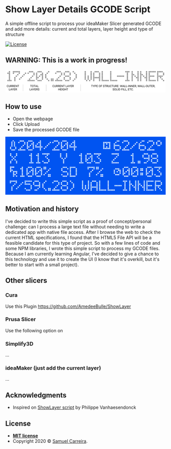 # Show Layer Details GCODE Script

A simple offline script to process your ideaMaker Slicer generated GCODE and add more details: current and total layers, layer height and type of structure

[![License](http://img.shields.io/:license-mit-blue.svg?style=flat-square)](http://badges.mit-license.org)

## **WARNING: This is a work in progress!**

![Details](label.png)

## How to use
- Open the webpage
- Click Upload
- Save the processed GCODE file

![Preview](lcd-mockup.png)


## Motivation and history
I've decided to write this simple script as a proof of concept/personal challenge: can I process a large text file without needing to write a dedicated app with native file access.
After I browse the web to check the current HTML specifications, I found that the HTML5 File API will be a feasible candidate for this type of project.
So with a few lines of code and some NPM libraries, I wrote this simple script to process my GCODE files. Because I am currently learning Angular, I've decided to give a chance to this technology and use it to create the UI (I know that it's overkill, but it's better to start with a small project).

## Other slicers 
### Cura
Use this Plugin https://github.com/AmedeeBulle/ShowLayer

### Prusa Slicer
Use the following option on

### Simplify3D
...

### ideaMaker (just add the current layer)
...


## Acknowledgments

* Inspired on [ShowLayer script](https://github.com/AmedeeBulle/ShowLayer/blob/master/scripts/ShowLayer.py) by Philippe Vanhaesendonck


## License

- **[MIT license](http://opensource.org/licenses/mit-license.php)**
- Copyright 2020 © <a href="http://samuelcarreira.com" target="_blank">Samuel Carreira</a>.
